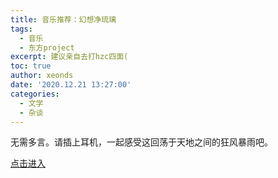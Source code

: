 ```yaml
---
title: 音乐推荐：幻想净琉璃
tags:
  - 音乐
  - 东方project
excerpt: 建议亲自去打hzc四面(
toc: true
author: xeonds
date: '2020.12.21 13:27:00'
categories:
  - 文学
  - 杂谈
---
```


无需多言。请插上耳机，一起感受这回荡于天地之间的狂风暴雨吧。  

[点击进入](https://music.163.com/outchain/player?type=2&id=28219116&auto=1&height=66)
